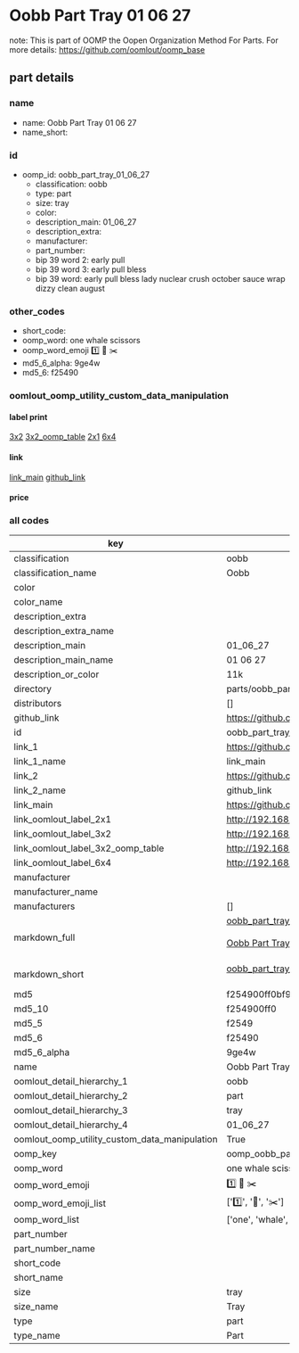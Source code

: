 # Oobb Part Tray 01 06 27  

note: This is part of OOMP the Oopen Organization Method For Parts. For more details: https://github.com/oomlout/oomp_base

##  part details





### name
* name: Oobb Part Tray 01 06 27
* name_short: 
### id
* oomp_id: oobb_part_tray_01_06_27
  * classification: oobb
  * type: part
  * size: tray
  * color: 
  * description_main: 01_06_27
  * description_extra: 
  * manufacturer: 
  * part_number: 
  * bip 39 word 2: early pull
  * bip 39 word 3: early pull bless
  * bip 39 word: early pull bless lady nuclear crush october sauce wrap dizzy clean august

### other_codes
* short_code: 
* oomp_word: one whale scissors
* oomp_word_emoji :one: :whale: :scissors:
* md5_6_alpha: 9ge4w
* md5_6: f25490






### oomlout_oomp_utility_custom_data_manipulation
#### label print
[3x2](http://192.168.1.245:1112/?label=oomp%209ge4w)
[3x2_oomp_table](http://192.168.1.107:1112/?label=oomp%209ge4w)
[2x1](http://192.168.1.242:1112/?label=oomp%209ge4w)
[6x4](http://192.168.1.55:1112/?label=oomp%209ge4w)    

#### link

[link_main](https://github.com/oomlout/oomlout_oomp_current_version_messy/tree/main/parts/oobb_part_tray_01_06_27) [github_link](https://github.com/oomlout/oomlout_oomp_part_src/tree/main/parts/oobb_part_tray_01_06_27)                             

#### price







### all codes 
| key | value |  
| --- | --- |  
| classification | oobb |  
| classification_name | Oobb |  
| color |  |  
| color_name |  |  
| description_extra |  |  
| description_extra_name |  |  
| description_main | 01_06_27 |  
| description_main_name | 01 06 27 |  
| description_or_color | 11k |  
| directory | parts/oobb_part_tray_01_06_27 |  
| distributors | [] |  
| github_link | https://github.com/oomlout/oomlout_oomp_part_src/tree/main/parts/oobb_part_tray_01_06_27 |  
| id | oobb_part_tray_01_06_27 |  
| link_1 | https://github.com/oomlout/oomlout_oomp_current_version_messy/tree/main/parts/oobb_part_tray_01_06_27 |  
| link_1_name | link_main |  
| link_2 | https://github.com/oomlout/oomlout_oomp_part_src/tree/main/parts/oobb_part_tray_01_06_27 |  
| link_2_name | github_link |  
| link_main | https://github.com/oomlout/oomlout_oomp_current_version_messy/tree/main/parts/oobb_part_tray_01_06_27 |  
| link_oomlout_label_2x1 | http://192.168.1.242:1112/?label=oomp%209ge4w |  
| link_oomlout_label_3x2 | http://192.168.1.245:1112/?label=oomp%209ge4w |  
| link_oomlout_label_3x2_oomp_table | http://192.168.1.107:1112/?label=oomp%209ge4w |  
| link_oomlout_label_6x4 | http://192.168.1.55:1112/?label=oomp%209ge4w |  
| manufacturer |  |  
| manufacturer_name |  |  
| manufacturers | [] |  
| markdown_full | [oobb_part_tray_01_06_27](https://github.com/oomlout/oomlout_oomp_current_version_messy/tree/main/parts/oobb_part_tray_01_06_27)<br>[](https://github.com/oomlout/oomlout_oomp_current_version_messy/tree/main/parts/oobb_part_tray_01_06_27)<br>[Oobb Part Tray 01 06 27](https://github.com/oomlout/oomlout_oomp_current_version_messy/tree/main/parts/oobb_part_tray_01_06_27)<br><br> |  
| markdown_short | [oobb_part_tray_01_06_27](https://github.com/oomlout/oomlout_oomp_current_version_messy/tree/main/parts/oobb_part_tray_01_06_27)<br><br> |  
| md5 | f254900ff0bf9320d44ba7c82f6b5229 |  
| md5_10 | f254900ff0 |  
| md5_5 | f2549 |  
| md5_6 | f25490 |  
| md5_6_alpha | 9ge4w |  
| name | Oobb Part Tray 01 06 27 |  
| oomlout_detail_hierarchy_1 | oobb |  
| oomlout_detail_hierarchy_2 | part |  
| oomlout_detail_hierarchy_3 | tray |  
| oomlout_detail_hierarchy_4 | 01_06_27 |  
| oomlout_oomp_utility_custom_data_manipulation | True |  
| oomp_key | oomp_oobb_part_tray_01_06_27 |  
| oomp_word | one whale scissors |  
| oomp_word_emoji | :one: :whale: :scissors: |  
| oomp_word_emoji_list | [':one:', ':whale:', ':scissors:'] |  
| oomp_word_list | ['one', 'whale', 'scissors'] |  
| part_number |  |  
| part_number_name |  |  
| short_code |  |  
| short_name |  |  
| size | tray |  
| size_name | Tray |  
| type | part |  
| type_name | Part |  
